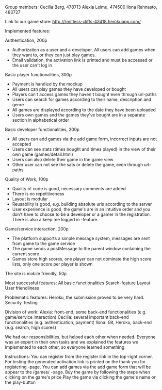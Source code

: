 Group  members:
  Cecilia Berg, 478713
  Alexia Leimu, 474500
  Ilona Rahnasto, 480727

Link to our game store: http://limitless-cliffs-43418.herokuapp.com/

Implemented features:

Authentication, 200p
- Authorization as a user and a developer. All users can add games when they want to, or they can just play games.
- Email validation, the activation link is printed and must be accessed or the user can't log in

Basic player functionalities, 300p
- Payment is handled by the mockup
- All users can play games they have developed or bought
- Players can't access games they haven't bought even through url-paths
- Users can search for games according to their name, description and genre
- All games are displayed according to the date they have been uploaded
- Users own games and the games they've bought are in a separate section in alphabetical order

Basic developer functionalities, 200p
- All users can add games via the add game form, incorrect inputs are not accepted
- Users can see stats (times bought and times played) in the view of their own game (games/detail.html)
- Users can also delete their game in the game view
- Other user can not see the sats or delete the game, even through url-paths

Quality of Work, 100p
- Quality of code is good, necessary comments are added
- There is no repetitiveness
- Layout is modular
- Reusability is good, e.g. building absolute urls according to the server
- User experience is good, the game's are in an intuitive order and you don't have to choose to be a developer or a gamer in the registration. There is also a keep me logged in -feature.

Game/service interaction, 200p
- The platform supports a simple message system, messages are sent from game to the game service
- The game sends a postMessage to the parent window containing the current score
- Games store high scores, one player can not dominate the high score lists, only one score per player is shown

The site is mobile friendly, 50p


Most successful features:
All basic functionalities
Search-feature
Layout
User friendliness

Problematic features:
Heroku, the submission proved to be very hard. 
Security
Testing

Division of work:
Alexia: front-end, some back-end functionalities (e.g. game/service interaction)
Cecilia: several important back-end functionalities (e.g. authentication, payment)
Ilona: Git, Heroku, back-end (e.g. search, high scores)

We had our responsibilities, but helped each other when needed. Everyone was an expert in their own tasks and we explained the features we implemented to each other, so everyone learned something.

Instructions:
You can register from the register link in the top-right corner.
For testing the generated activation link is printed on the thank you for registering -page.
You can add games via the add game form that will be appear to the /games/ -page.
Buy the game by following the steps when clicking on the game's price
Play the game via clicking the game's name or the play-button
